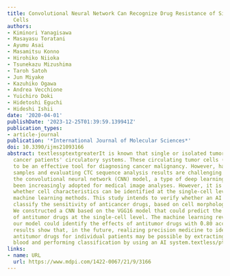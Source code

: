 ```yaml
---
title: Convolutional Neural Network Can Recognize Drug Resistance of Single Cancer
  Cells
authors:
- Kiminori Yanagisawa
- Masayasu Toratani
- Ayumu Asai
- Masamitsu Konno
- Hirohiko Niioka
- Tsunekazu Mizushima
- Taroh Satoh
- Jun Miyake
- Kazuhiko Ogawa
- Andrea Vecchione
- Yuichiro Doki
- Hidetoshi Eguchi
- Hideshi Ishii
date: '2020-04-01'
publishDate: '2023-12-25T01:39:59.139941Z'
publication_types:
- article-journal
publication: '*International Journal of Molecular Sciences*'
doi: 10.3390/ijms21093166
abstract: textlessptextgreaterIt is known that single or isolated tumor cells enter
  cancer patients' circulatory systems. These circulating tumor cells (CTCs) are thought
  to be an effective tool for diagnosing cancer malignancy. However, handling CTC
  samples and evaluating CTC sequence analysis results are challenging. Recently,
  the convolutional neural network (CNN) model, a type of deep learning model, has
  been increasingly adopted for medical image analyses. However, it is controversial
  whether cell characteristics can be identified at the single-cell level by using
  machine learning methods. This study intends to verify whether an AI system could
  classify the sensitivity of anticancer drugs, based on cell morphology during culture.
  We constructed a CNN based on the VGG16 model that could predict the efficiency
  of antitumor drugs at the single-cell level. The machine learning revealed that
  our model could identify the effects of antitumor drugs with ̃0.80 accuracies. Our
  results show that, in the future, realizing precision medicine to identify effective
  antitumor drugs for individual patients may be possible by extracting CTCs from
  blood and performing classification by using an AI system.textless/ptextgreater
links:
- name: URL
  url: https://www.mdpi.com/1422-0067/21/9/3166
---
```

